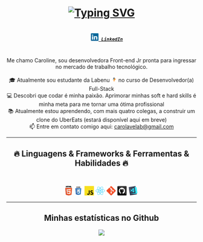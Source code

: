 <h1 align="center"> <a href="https://git.io/typing-svg"><img src="https://readme-typing-svg.herokuapp.com?font=Bungee+Spice&duration=4000&pause=00&color=A91919&center=true&vCenter=true&width=435&lines=Ol%C3%A1%2C+pessoa!;Bom+te+ver+por+aqui...;Fique+a+vontade+😉&center=true&size=30" alt="Typing SVG" /></a> </h1>

<h5 align="center">
  <code>
    <a href=https://www.linkedin.com/in/carolineadb2000/" title="LinkedIn Profile"><img width="20" src="imagens/linkedin.svg"> LinkedIn</a>
  </code>
 
</h5>

<p align="center">
  Me chamo Caroline, sou desenvolvedora Front-end Jr pronta para ingressar no mercado de trabalho tecnológico. 
  <br>
  <br>
  🎓 Atualmente sou estudante da Labenu <img width="15" src="imagens/53058090.png"> no curso de Desenvolvedor(a) Full-Stack
  <br>
  💻 Descobri que codar é minha paixão. Aprimorar minhas soft e hard skills é minha meta para me tornar uma ótima profissional
  <br>
  📚 Atualmente estou aprendendo, com mais quatro colegas, a construir um clone do UberEats (estará disponível aqui em breve)
  <br>
  📫 Entre em contato comigo aqui: <A HREF="mailto:carolavelab@gmail.com?CC=carolavelab@gmail.com&BCC=carolavelab@gmail.com&Subject=Contato%20via%20GitHub">carolavelab@gmail.com</A>
</p>
<hr>
<h2 align="center">🔥 Linguagens & Frameworks & Ferramentas & Habilidades 🔥</h2>
<br>
<p  align="center">
  <code><img title="HTML5" height="25" src="imagens/html5.svg"></code>
  <code><img title="CSS" height="25" src="imagens/css.svg"></code>
  <code><img title="Javascript" height="25" src="imagens/javascript.svg"></code>
  <code><img title="React" height="25" src="imagens/react-original.svg"></code>
  <code><img title="Git" height="25" src="imagens/git-original.svg"></code>
  <code><img title="GitHub" height="25" src="imagens/github.svg"></code>
  <code><img title="Visual Studio Code" height="25" src="imagens/vscode.png"></code>
</p>
<hr>
<div align="center">
    <h2>Minhas estatísticas no Github</h2>
<a href="https://github.com/avilacarol-bit">
<img height="180em" src="https://github-readme-stats.vercel.app/api?username=avilacarol-bit&show_icons=true&theme=dracula&include_all_commits=true&count_private=true">
<br>
</a>
</div>

